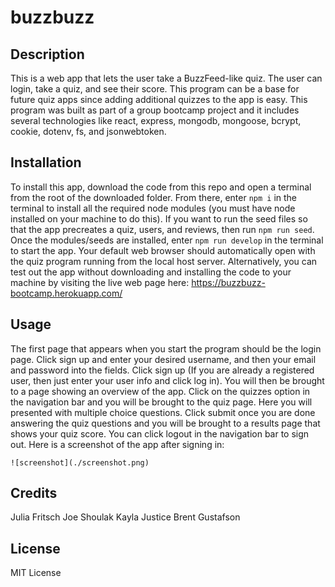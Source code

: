 # buzzbuzz

## Description

This is a web app that lets the user take a BuzzFeed-like quiz. The user can login, take a quiz, and see their score. This program can be a base for future quiz apps since adding 
additional quizzes to the app is easy. This program was built as part of a group bootcamp project and it includes several technologies like react, express, mongodb, mongoose,
bcrypt, cookie, dotenv, fs, and jsonwebtoken.

## Installation

To install this app, download the code from this repo and open a terminal from the root of the downloaded folder. From there, enter ```npm i``` in the terminal to install all the 
required node modules (you must have node installed on your machine to do this). If you want to run the seed files so that the app precreates a quiz, users, and reviews, then run 
```npm run seed```. Once the modules/seeds are installed, enter ```npm run develop``` in the terminal to start the app. Your default web browser should automatically open with
the quiz program running from the local host server. Alternatively, you can test out the app without downloading and installing the code to your machine by visiting the live web
page here: https://buzzbuzz-bootcamp.herokuapp.com/

## Usage

The first page that appears when you start the program should be the login page. Click sign up and enter your desired username, and then your email and password into the fields. Click sign up (If you are already a registered user, then just enter your user info and click log in). You will then be brought to a page showing an overview of the app. Click on the quizzes option in the navigation bar and you will be brought to the quiz page. Here you will presented with multiple choice questions. Click submit once you are done answering the quiz questions and you will be brought to a results page that shows your quiz score. You can click logout in the navigation bar to sign out. Here is a screenshot of the app after signing in:

    ![screenshot](./screenshot.png)

## Credits

Julia Fritsch
Joe Shoulak
Kayla Justice
Brent Gustafson

## License

MIT License
